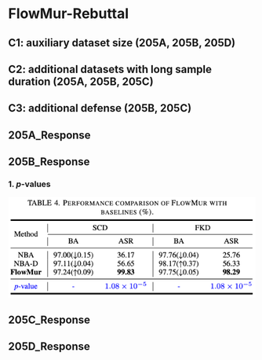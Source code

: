 # FlowMur-Rebuttal

## C1: auxiliary dataset size (205A, 205B, 205D)

## C2: additional datasets with long sample duration (205A, 205B, 205C)

## C3: additional defense (205B, 205C)

## 205A_Response

## 205B_Response
### 1. *p*-values
![p-value](p-value.png)

## 205C_Response

## 205D_Response
